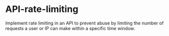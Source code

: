# API-rate-limiting
 Implement rate limiting in an API to prevent abuse by limiting  the number of requests a user or IP can make within a specific  time window.
